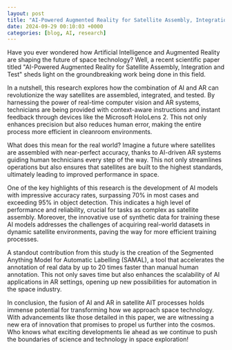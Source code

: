 ```yaml
---
layout: post
title: "AI-Powered Augmented Reality for Satellite Assembly, Integration and Test"
date: 2024-09-29 00:10:03 +0000
categories: [blog, AI, research]
---
```

Have you ever wondered how Artificial Intelligence and Augmented Reality are shaping the future of space technology? Well, a recent scientific paper titled "AI-Powered Augmented Reality for Satellite Assembly, Integration and Test" sheds light on the groundbreaking work being done in this field.

In a nutshell, this research explores how the combination of AI and AR can revolutionize the way satellites are assembled, integrated, and tested. By harnessing the power of real-time computer vision and AR systems, technicians are being provided with context-aware instructions and instant feedback through devices like the Microsoft HoloLens 2. This not only enhances precision but also reduces human error, making the entire process more efficient in cleanroom environments.

What does this mean for the real world? Imagine a future where satellites are assembled with near-perfect accuracy, thanks to AI-driven AR systems guiding human technicians every step of the way. This not only streamlines operations but also ensures that satellites are built to the highest standards, ultimately leading to improved performance in space.

One of the key highlights of this research is the development of AI models with impressive accuracy rates, surpassing 70% in most cases and exceeding 95% in object detection. This indicates a high level of performance and reliability, crucial for tasks as complex as satellite assembly. Moreover, the innovative use of synthetic data for training these AI models addresses the challenges of acquiring real-world datasets in dynamic satellite environments, paving the way for more efficient training processes.

A standout contribution from this study is the creation of the Segmented Anything Model for Automatic Labelling (SAMAL), a tool that accelerates the annotation of real data by up to 20 times faster than manual human annotation. This not only saves time but also enhances the scalability of AI applications in AR settings, opening up new possibilities for automation in the space industry.

In conclusion, the fusion of AI and AR in satellite AIT processes holds immense potential for transforming how we approach space technology. With advancements like those detailed in this paper, we are witnessing a new era of innovation that promises to propel us further into the cosmos. Who knows what exciting developments lie ahead as we continue to push the boundaries of science and technology in space exploration!
